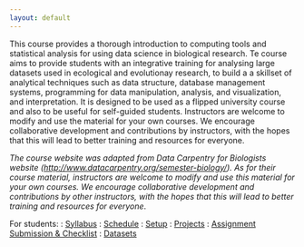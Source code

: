 ```yaml
---
layout: default
---
```


This course provides a thorough introduction to computing tools and statistical analysis for using data science in biological research.
Te course aims to provide students with an integrative training for analysing large datasets used in ecological and evolutionay research, to build a a skillset of analytical techniques such as data structure, database management systems, programming for data manipulation, analysis, and visualization, and interpretation.
It is designed to be used as a flipped university course and also to be useful for self-guided students. Instructors are welcome to modify and use the material for your own courses. We encourage collaborative development and contributions by instructors, with the hopes that this will lead to better training and resources for everyone.

_The course website was adapted from Data Carpentry for Biologists website (http://www.datacarpentry.org/semester-biology/). As for their course material, instructors are welcome to modify and use this material for your own courses. We encourage collaborative development and contributions by other instructors, with the hopes that this will lead to better training and resources for everyone_.

For students:
: <a href="{{ site.baseurl}}/syllabus">
  <i class="fa fa-file-text-o fa-fw"></i> Syllabus</a>
: <a href="{{ site.baseurl}}/schedule">
  <i class="fa fa-calendar fa-fw"></i> Schedule</a>
: <a href="{{ site.baseurl}}/computer-setup">
  <i class="fa fa-download fa-fw"></i> Setup</a>
: <a href="{{ site.baseurl}}/materials/projects">
  <i class="fa fa-folder-open fa-fw"></i> Projects</a>
: <a href="{{ site.baseurl }}/materials/turn-in-checklist">
  <i class="fa fa-check-square fa-fw"></i> Assignment Submission & Checklist</a>
: <a href="{{ site.baseurl}}/materials/datasets">
  <i class="fa fa-download fa-fw"></i> Datasets</a>
